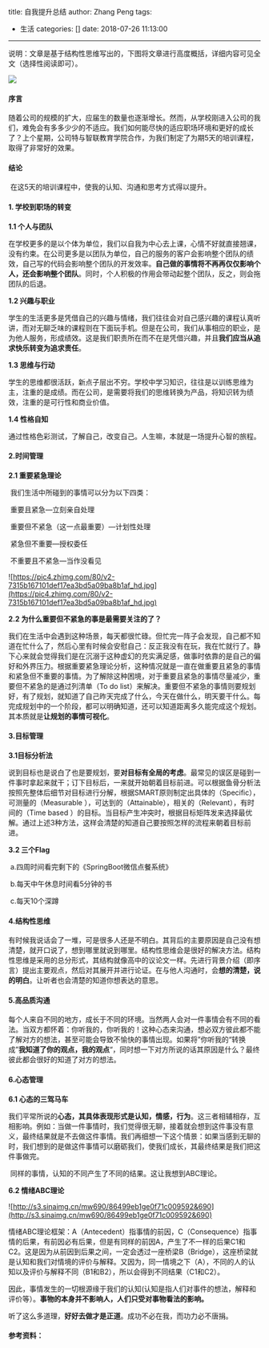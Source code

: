 title: 自我提升总结
author: Zhang Peng
tags:
  - 生活
categories: []
date: 2018-07-26 11:13:00
---
​	说明：文章是基于结构性思维写出的，下图将文章进行高度概括，详细内容可见全文（选择性阅读即可）。

![](http://ovuyz1070.bkt.clouddn.com/18-7-24/91077389.jpg)

#### **序言**

​	随着公司的规模的扩大，应届生的数量也逐渐增长。然而，从学校刚进入公司的我们，难免会有多多少少的不适应。我们如何能尽快的适应职场环境和更好的成长了？上个星期，公司特与智联教育学院合作，为我们制定了为期5天的培训课程，取得了非常好的效果。

#### **结论**

​	在这5天的培训课程中，使我的认知、沟通和思考方式得以提升。

#### **1. 学校到职场的转变**

**1.1 个人与团队**

​	在学校更多的是以个体为单位，我们以自我为中心去上课，心情不好就直接翘课，没有约束。在公司更多是以团队为单位，自己的服务的客户会影响整个团队的绩效，自己写的代码会影响整个团队的开发效率。**自己做的事情将不再再仅仅影响个人，还会影响整个团队**。同时，个人积极的作用会带动起整个团队，反之，则会拖团队的后退。

**1.2 兴趣与职业**

​	学生的生活更多是凭借自己的兴趣与情绪，我们往往会对自己感兴趣的课程认真听讲，而对无聊乏味的课程则在下面玩手机。但是在公司，我们从事相应的职业，是为他人服务，形成绩效。这是我们职责所在而不在是凭借兴趣，并且**我们应当从追求快乐转变为追求责任**。

**1.3 思维与行动**

​	学生的思维都很活跃，新点子层出不穷。学校中学习知识，往往是以训练思维为主，注重的是成绩。而在公司，是需要将我们的思维转换为产品，将知识转为绩效，注重的是可行性和商业价值。

**1.4 性格自知**

​	通过性格色彩测试，了解自己，改变自己。人生嘛，本就是一场提升心智的旅程。

#### **2.时间管理**

**2.1 重要紧急理论**

​	我们生活中所碰到的事情可以分为以下四类：

​	重要且紧急—立刻亲自处理

​	重要但不紧急（这一点最重要）—计划性处理

​	紧急但不重要—授权委任

​	不重要且不紧急—当作没看见

![https://pic4.zhimg.com/80/v2-7315b167101def17ea3bd5a09ba8b1af_hd.jpg](https://pic4.zhimg.com/80/v2-7315b167101def17ea3bd5a09ba8b1af_hd.jpg)

**2.2 为什么重要但不紧急的事是最需要关注的了？**

​	我们在生活中会遇到这种场景，每天都很忙碌。但忙完一阵子会发现，自己都不知道在忙什么了，然后心里有时候会安慰自己：反正我没有在玩，我在忙就行了。静下心来就会觉得我们是在沉溺于这种虚幻的充实满足感，做事时依靠的是自己的偏好和外界压力。根据重要紧急理论分析，这种情况就是一直在做重要且紧急的事情和紧急但不重要的事情。为了解除这种困境，对于重要且紧急的事情尽量减少，重要但不紧急的是通过列清单（To do list）来解决。重要但不紧急的事情则要规划好，有了规划，就知道了自己昨天完成了什么，今天在做什么，明天要干什么。每完成规划中的一个阶段，都可以明确知道，还可以知道距离多久能完成这个规划。其本质就是**让规划的事情可视化**。

#### **3.目标管理**

**3.1目标分析法**

​	说到目标也是说白了也是要规划，要**对目标有全局的考虑**。最常见的误区是碰到一件事时拿起来就干；订下目标后，一来就开始朝着目标前进。可以根据鱼骨分析法按照先整体后细节对目标进行分解，根据SMART原则制定出具体的（Specific），可测量的（Measurable ），可达到的（Attainable），相关的（Relevant），有时间的（Time based ）的目标。当目标产生冲突时，根据目标矩阵发来选择最优解。通过上述3种方法，这样会清楚的知道自己要按照怎样的流程来朝着目标前进。

**3.2 三个Flag**

​	a.四周时间看完剩下的《SpringBoot微信点餐系统》

​	b.每天中午休息时间看5分钟的书

​	c.每天10个深蹲

#### **4.结构性思维**

​	有时候我说话会了一堆，可是很多人还是不明白。其背后的主要原因是自己没有想清楚，就开口说了，想到哪里就说到哪里。结构性思维会是很好的解决方法。结构性思维是采用的总分形式，其结构就像高中的议论文一样。先进行背景介绍（即序言）提出主要观点，然后对其展开并进行论证。在与他人沟通时，会**想的清楚，说的明白**。让听者也会清楚的知道你想表达的意思。

#### **5.高品质沟通**

​	每个人来自不同的地方，成长于不同的环境。当然两人会对一件事情会有不同的看法。当双方都怀着：你听我的，你听我的！这种心态来沟通，想必双方彼此都不能了解对方的想法，甚至可能会导致不愉快的事情出现。如果将”你听我的“转换成”**我知道了你的观点，我的观点**“，同时想一下对方所说的话其原因是什么？最终彼此都会很好的知道了对方的想法。

#### 6.心态管理

**6.1 心态的三驾马车**

​	我们平常所说的**心态，其具体表现形式是认知，情感，行为**。这三者相辅相存，互相影响。例如：当做一件事情时，我们觉得很无聊，接着就会想到这件事没有意义，最终结果就是不去做这件事情。我们再细想一下这个情景：如果当感到无聊的时，我们想到的是做这件事情可以磨砺我们，使我们成长，其最终结果是我们把这件事做完。

​	同样的事情，认知的不同产生了不同的结果。这让我想到ABC理论。

**6.2 情绪ABC理论** 

![http://s3.sinaimg.cn/mw690/86499eb1ge0f71c009592&690](http://s3.sinaimg.cn/mw690/86499eb1ge0f71c009592&690)

​	情绪ABC理论框架：A（Antecedent）指事情的前因，C（Consequence）指事情的后果，有前因必有后果，但是有同样的前因A，产生了不一样的后果C1和C2。这是因为从前因到后果之间，一定会透过一座桥梁B（Bridge），这座桥梁就是认知和我们对情境的评价与解释。又因为，同一情境之下（A），不同的人的认知以及评价与解释不同（B1和B2），所以会得到不同结果（C1和C2）。

​	因此，事情发生的一切根源缘于我们的认知(认知是指人们对事件的想法，解释和评价等）。**事物的本身并不影响人，人们只受对事物看法的影响。**



​	听了这么多道理，**好好去做才是正道**。成功不必在我，而功力必不唐捐。

#### 参考资料：

[1]: https://wenku.baidu.com/view/028ca126376baf1ffc4fad5a.html	"从学校到职场的转变"
[2]: https://www.zhihu.com/question/20247508/answer/41385012	"为什么时间管理上讲优先做的事情是最重要但不紧急的事情？By黛西瓜"
[3]: https://zhuanlan.zhihu.com/p/38532813	"湖畔大学梁宁将情绪ABC理论神谕为“人的底层操作系统”，比能力强大100倍！By水伯"
[4]: https://zhuanlan.zhihu.com/p/22035979	"结构性思维 By浩翊"
[5]: https://www.douban.com/note/86761045/	"赠与今年的大学毕业生(1932年6月27日) By胡适"

